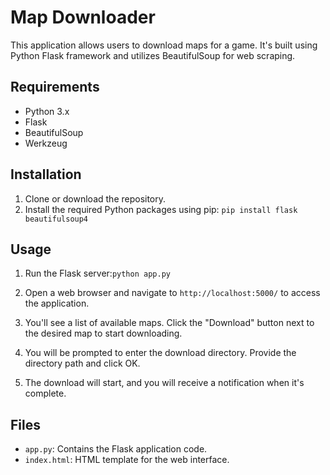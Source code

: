 # Map Downloader

This application allows users to download maps for a game. It's built using Python Flask framework and utilizes BeautifulSoup for web scraping.

## Requirements

- Python 3.x
- Flask
- BeautifulSoup
- Werkzeug

## Installation

1. Clone or download the repository.
2. Install the required Python packages using pip: `pip install flask beautifulsoup4`

## Usage

1. Run the Flask server:`python app.py`

2. Open a web browser and navigate to `http://localhost:5000/` to access the application.

3. You'll see a list of available maps. Click the "Download" button next to the desired map to start downloading.

4. You will be prompted to enter the download directory. Provide the directory path and click OK.

5. The download will start, and you will receive a notification when it's complete.

## Files

- `app.py`: Contains the Flask application code.
- `index.html`: HTML template for the web interface.

